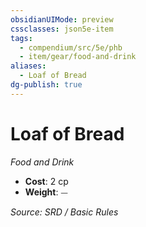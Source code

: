 ```yaml
---
obsidianUIMode: preview
cssclasses: json5e-item
tags:
  - compendium/src/5e/phb
  - item/gear/food-and-drink
aliases:
  - Loaf of Bread
dg-publish: true
---
```

# Loaf of Bread
*Food and Drink*  

- **Cost**: 2 cp
- **Weight**: ⏤

*Source: SRD / Basic Rules*